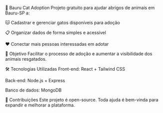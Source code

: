 🐾 Bauru Cat Adoption
Projeto gratuito para ajudar abrigos de animais em Bauru-SP a:

🐱 Cadastrar e gerenciar gatos disponíveis para adoção

📋 Organizar dados de forma simples e acessível

❤️ Conectar mais pessoas interessadas em adotar

🚀 Objetivo
Facilitar o processo de adoção e aumentar a visibilidade dos animais resgatados.

🛠️ Tecnologias Utilizadas
Front-end: React + Tailwind CSS

Back-end: Node.js + Express

Banco de dados: MongoDB

🤝 Contribuições
Este projeto é open-source. Toda ajuda é bem-vinda para expandir e melhorar a plataforma.

